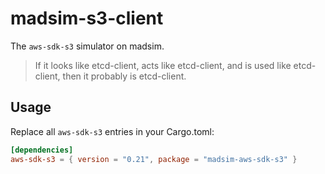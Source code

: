 # madsim-s3-client

The `aws-sdk-s3` simulator on madsim.

> If it looks like etcd-client, acts like etcd-client, and is used like etcd-client, then it probably is etcd-client.

## Usage

Replace all `aws-sdk-s3` entries in your Cargo.toml:

```toml
[dependencies]
aws-sdk-s3 = { version = "0.21", package = "madsim-aws-sdk-s3" }
```
